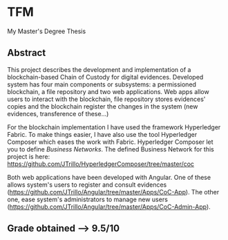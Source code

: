 # TFM
My Master's Degree Thesis

## Abstract
This project describes the development and implementation of a blockchain-based Chain of Custody for digital evidences.
Developed system has four main components or subsystems: a permissioned blockchain, a file repository and two web applications.
Web apps allow users to interact with the blockchain, file repository stores evidences' copies and the blockchain register the changes in the system (new evidences, transference of these...)

For the blockchain implementation I have used the framework Hyperledger Fabric. To make things easier, I have also use the tool Hyperledger Composer which eases the work with Fabric. Hyperledger Composer let you to define *Business Networks*. The defined Business Network for this project is here: https://github.com/JTrillo/HyperledgerComposer/tree/master/coc

Both web applications have been developed with Angular. One of these allows system's users to register and consult evidences (https://github.com/JTrillo/Angular/tree/master/Apps/CoC-App). The other one, ease system's administrators to manage new users (https://github.com/JTrillo/Angular/tree/master/Apps/CoC-Admin-App).

## Grade obtained --> 9.5/10
